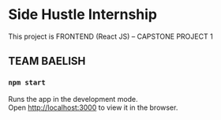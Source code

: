 # Side Hustle Internship 

This project is FRONTEND (React JS) – CAPSTONE PROJECT 1

## TEAM BAELISH 



### `npm start`

Runs the app in the development mode.\
Open [http://localhost:3000](http://localhost:3000) to view it in the browser.
